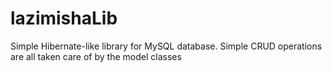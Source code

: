 # lazimishaLib
Simple Hibernate-like library for MySQL database.
Simple CRUD operations are all taken care of by the model classes
